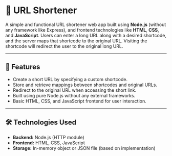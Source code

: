 # 🔗 URL Shortener

A simple and functional URL shortener web app built using **Node.js** 
(without any framework like Express), and frontend technologies like **HTML**, **CSS**, and **JavaScript**.
Users can enter a long URL along with a desired shortcode, and the server maps that shortcode to the original URL.
Visiting the shortcode will redirect the user to the original long URL.

---

## 🚀 Features

- Create a short URL by specifying a custom shortcode.
- Store and retrieve mappings between shortcodes and original URLs.
- Redirect to the original URL when accessing the short link.
- Built using pure Node.js without any external frameworks.
- Basic HTML, CSS, and JavaScript frontend for user interaction.

---

## 🛠️ Technologies Used

- **Backend:** Node.js (HTTP module)
- **Frontend:** HTML, CSS, JavaScript
- **Storage:** In-memory object or JSON file (based on implementation)




